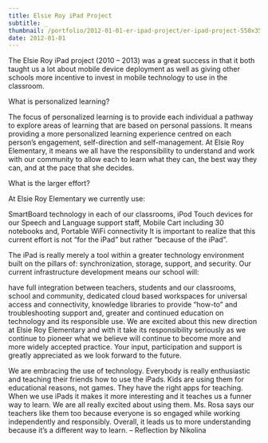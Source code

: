 ```yaml
---
title: Elsie Roy iPad Project
subtitle: _
thumbnail: /portfolio/2012-01-01-er-ipad-project/er-ipad-project-550x350.jpg
date: 2012-01-01
---
```


The Elsie Roy iPad project (2010 – 2013) was a great success in that it both taught us a lot about mobile device deployment as well as giving other schools more incentive to invest in mobile technology to use in the classroom.

What is personalized learning?

The focus of personalized learning is to provide each individual a pathway to explore areas of learning that are based on personal passions. It means providing a more personalized learning experience centred on each person’s engagement, self-direction and self-management. At Elsie Roy Elementary, it means we all have the responsibility to understand and work with our community to allow each to learn what they can, the best way they can, and at the pace that she decides.

What is the larger effort?

At Elsie Roy Elementary we currently use:

SmartBoard technology in each of our classrooms,
iPod Touch devices for our Speech and Language support staff,
Mobile Cart including 30 notebooks and,
Portable WiFi connectivity
It is important to realize that this current effort is not “for the iPad” but rather “because of the iPad”.

The iPad is really merely a tool within a greater technology environment built on the pillars of: synchronization, storage, support, and security. Our current infrastructure development means our school will:

have full integration between teachers, students and our classrooms, school and community,
dedicated cloud based workspaces for universal access and connectivity,
knowledge libraries to provide “how-to” and troubleshooting support and,
greater and continued education on technology and its responsible use.
We are excited about this new direction at Elsie Roy Elementary and with it take its responsibility seriously as we continue to pioneer what we believe will continue to become more and more widely accepted practice. Your input, participation and support is greatly appreciated as we look forward to the future.

We are embracing the use of technology.  Everybody is really enthusiastic and teaching their friends how to use the iPads.  Kids are using them for educational reasons, not games.  They have the right apps for teaching.  When we use iPads it makes it more interesting and it teaches us a funner way to learn.  We are all really excited about using them.  Ms. Rosa says our teachers like them too because everyone is so engaged while working independently and responsibly.  Overall, it leads us to more understanding because it’s a different way to learn. – Reflection by Nikolina